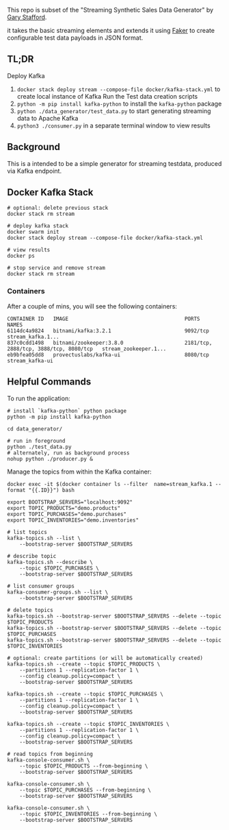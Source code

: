 This repo is subset of the "Streaming Synthetic Sales Data Generator" by [Gary Stafford](https://github.com/garystafford/streaming-sales-generator/blob/main/docker/spark-kstreams-stack.yml).

it takes the basic streaming elements and extends it using [Faker](https://pypi.org/project/Faker/) to create configurable test data payloads in JSON format. 

## TL;DR

Deploy Kafka
1. `docker stack deploy stream --compose-file docker/kafka-stack.yml` to create local instance of Kafka
Run the Test data creation scripts
2. `python -m pip install kafka-python` to install the `kafka-python` package
4. `python ./data_generator/test_data.py` to start generating streaming data to Apache Kafka
5. `python3 ./consumer.py` in a separate terminal window to view results

## Background

This is a intended to be a simple generator for streaming testdata, produced via Kafka endpoint.


## Docker Kafka Stack

```shell
# optional: delete previous stack
docker stack rm stream

# deploy kafka stack
docker swarm init
docker stack deploy stream --compose-file docker/kafka-stack.yml

# view results
docker ps

# stop service and remove stream
docker stack rm stream

```
### Containers

After a couple of mins, you will see the following containers:

```text
CONTAINER ID   IMAGE                                      PORTS                                    NAMES
6114dc4a9824   bitnami/kafka:3.2.1                        9092/tcp                                 stream_kafka.1...
837c0cdd1498   bitnami/zookeeper:3.8.0                    2181/tcp, 2888/tcp, 3888/tcp, 8080/tcp   stream_zookeeper.1...
eb9bfea05dd8   provectuslabs/kafka-ui                     8080/tcp                                 stream_kafka-ui
```

## Helpful Commands

To run the application:

```shell
# install `kafka-python` python package
python -m pip install kafka-python

cd data_generator/

# run in foreground
python ./test_data.py
# alternately, run as background process
nohup python ./producer.py &
```

Manage the topics from within the Kafka container:

```shell
docker exec -it $(docker container ls --filter  name=stream_kafka.1 --format "{{.ID}}") bash

export BOOTSTRAP_SERVERS="localhost:9092"
export TOPIC_PRODUCTS="demo.products"
export TOPIC_PURCHASES="demo.purchases"
export TOPIC_INVENTORIES="demo.inventories"

# list topics
kafka-topics.sh --list \
    --bootstrap-server $BOOTSTRAP_SERVERS

# describe topic
kafka-topics.sh --describe \
    --topic $TOPIC_PURCHASES \
    --bootstrap-server $BOOTSTRAP_SERVERS

# list consumer groups
kafka-consumer-groups.sh --list \
    --bootstrap-server $BOOTSTRAP_SERVERS
  
# delete topics
kafka-topics.sh --bootstrap-server $BOOTSTRAP_SERVERS --delete --topic $TOPIC_PRODUCTS
kafka-topics.sh --bootstrap-server $BOOTSTRAP_SERVERS --delete --topic $TOPIC_PURCHASES
kafka-topics.sh --bootstrap-server $BOOTSTRAP_SERVERS --delete --topic $TOPIC_INVENTORIES

# optional: create partitions (or will be automatically created)
kafka-topics.sh --create --topic $TOPIC_PRODUCTS \
    --partitions 1 --replication-factor 1 \
    --config cleanup.policy=compact \
    --bootstrap-server $BOOTSTRAP_SERVERS

kafka-topics.sh --create --topic $TOPIC_PURCHASES \
    --partitions 1 --replication-factor 1 \
    --config cleanup.policy=compact \
    --bootstrap-server $BOOTSTRAP_SERVERS

kafka-topics.sh --create --topic $TOPIC_INVENTORIES \
    --partitions 1 --replication-factor 1 \
    --config cleanup.policy=compact \
    --bootstrap-server $BOOTSTRAP_SERVERS

# read topics from beginning
kafka-console-consumer.sh \
    --topic $TOPIC_PRODUCTS --from-beginning \
    --bootstrap-server $BOOTSTRAP_SERVERS

kafka-console-consumer.sh \
    --topic $TOPIC_PURCHASES --from-beginning \
    --bootstrap-server $BOOTSTRAP_SERVERS

kafka-console-consumer.sh \
    --topic $TOPIC_INVENTORIES --from-beginning \
    --bootstrap-server $BOOTSTRAP_SERVERS
```


